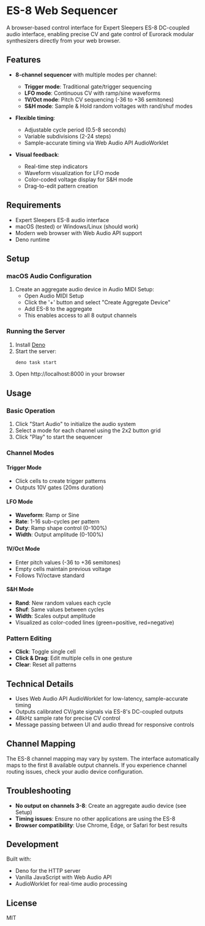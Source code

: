 # ES-8 Web Sequencer

A browser-based control interface for Expert Sleepers ES-8 DC-coupled audio interface, enabling precise CV and gate control of Eurorack modular synthesizers directly from your web browser.

## Features

- **8-channel sequencer** with multiple modes per channel:
  - **Trigger mode**: Traditional gate/trigger sequencing
  - **LFO mode**: Continuous CV with ramp/sine waveforms
  - **1V/Oct mode**: Pitch CV sequencing (-36 to +36 semitones)
  - **S&H mode**: Sample & Hold random voltages with rand/shuf modes

- **Flexible timing**:
  - Adjustable cycle period (0.5-8 seconds)
  - Variable subdivisions (2-24 steps)
  - Sample-accurate timing via Web Audio API AudioWorklet

- **Visual feedback**:
  - Real-time step indicators
  - Waveform visualization for LFO mode
  - Color-coded voltage display for S&H mode
  - Drag-to-edit pattern creation

## Requirements

- Expert Sleepers ES-8 audio interface
- macOS (tested) or Windows/Linux (should work)
- Modern web browser with Web Audio API support
- Deno runtime

## Setup

### macOS Audio Configuration

1. Create an aggregate audio device in Audio MIDI Setup:
   - Open Audio MIDI Setup
   - Click the '+' button and select "Create Aggregate Device"
   - Add ES-8 to the aggregate
   - This enables access to all 8 output channels

### Running the Server

1. Install [Deno](https://deno.land/)
2. Start the server:
   ```bash
   deno task start
   ```
3. Open http://localhost:8000 in your browser

## Usage

### Basic Operation

1. Click "Start Audio" to initialize the audio system
2. Select a mode for each channel using the 2x2 button grid
3. Click "Play" to start the sequencer

### Channel Modes

#### Trigger Mode
- Click cells to create trigger patterns
- Outputs 10V gates (20ms duration)

#### LFO Mode
- **Waveform**: Ramp or Sine
- **Rate**: 1-16 sub-cycles per pattern
- **Duty**: Ramp shape control (0-100%)
- **Width**: Output amplitude (0-100%)

#### 1V/Oct Mode
- Enter pitch values (-36 to +36 semitones)
- Empty cells maintain previous voltage
- Follows 1V/octave standard

#### S&H Mode
- **Rand**: New random values each cycle
- **Shuf**: Same values between cycles
- **Width**: Scales output amplitude
- Visualized as color-coded lines (green=positive, red=negative)

### Pattern Editing

- **Click**: Toggle single cell
- **Click & Drag**: Edit multiple cells in one gesture
- **Clear**: Reset all patterns

## Technical Details

- Uses Web Audio API AudioWorklet for low-latency, sample-accurate timing
- Outputs calibrated CV/gate signals via ES-8's DC-coupled outputs
- 48kHz sample rate for precise CV control
- Message passing between UI and audio thread for responsive controls

## Channel Mapping

The ES-8 channel mapping may vary by system. The interface automatically maps to the first 8 available output channels. If you experience channel routing issues, check your audio device configuration.

## Troubleshooting

- **No output on channels 3-8**: Create an aggregate audio device (see Setup)
- **Timing issues**: Ensure no other applications are using the ES-8
- **Browser compatibility**: Use Chrome, Edge, or Safari for best results

## Development

Built with:
- Deno for the HTTP server
- Vanilla JavaScript with Web Audio API
- AudioWorklet for real-time audio processing

## License

MIT